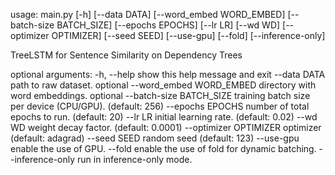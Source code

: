 usage: main.py [-h] [--data DATA] [--word_embed WORD_EMBED]
               [--batch-size BATCH_SIZE] [--epochs EPOCHS] [--lr LR] [--wd WD]
               [--optimizer OPTIMIZER] [--seed SEED] [--use-gpu] [--fold]
               [--inference-only]

TreeLSTM for Sentence Similarity on Dependency Trees

optional arguments:
  -h, --help            show this help message and exit
  --data DATA           path to raw dataset. optional
  --word_embed WORD_EMBED
                        directory with word embeddings. optional
  --batch-size BATCH_SIZE
                        training batch size per device (CPU/GPU). (default:
                        256)
  --epochs EPOCHS       number of total epochs to run. (default: 20)
  --lr LR               initial learning rate. (default: 0.02)
  --wd WD               weight decay factor. (default: 0.0001)
  --optimizer OPTIMIZER
                        optimizer (default: adagrad)
  --seed SEED           random seed (default: 123)
  --use-gpu             enable the use of GPU.
  --fold                enable the use of fold for dynamic batching.
  --inference-only      run in inference-only mode.
